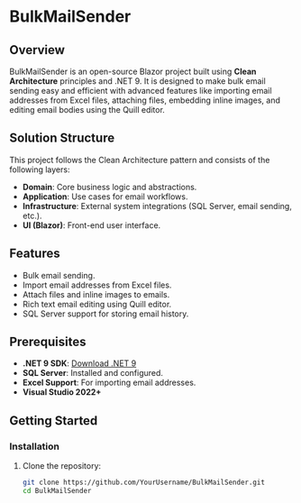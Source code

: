 # BulkMailSender

## Overview
BulkMailSender is an open-source Blazor project built using **Clean Architecture** principles and .NET 9. It is designed to make bulk email sending easy and efficient with advanced features like importing email addresses from Excel files, attaching files, embedding inline images, and editing email bodies using the Quill editor.

## Solution Structure
This project follows the Clean Architecture pattern and consists of the following layers:
- **Domain**: Core business logic and abstractions.
- **Application**: Use cases for email workflows.
- **Infrastructure**: External system integrations (SQL Server, email sending, etc.).
- **UI (Blazor)**: Front-end user interface.

## Features
- Bulk email sending.
- Import email addresses from Excel files.
- Attach files and inline images to emails.
- Rich text email editing using Quill editor.
- SQL Server support for storing email history.

## Prerequisites
- **.NET 9 SDK**: [Download .NET 9](https://dotnet.microsoft.com/download/dotnet/9.0)
- **SQL Server**: Installed and configured.
- **Excel Support**: For importing email addresses.
- **Visual Studio 2022+**

## Getting Started
### Installation
1. Clone the repository:
   ```bash
   git clone https://github.com/YourUsername/BulkMailSender.git
   cd BulkMailSender
